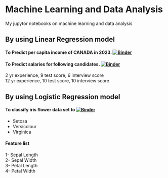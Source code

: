 # Machine Learning and Data Analysis
My jupytor notebooks on machine learning and data analysis

## By using Linear Regression model  
####  To Predict per capita income of CANADA in 2023.  [![Binder](https://mybinder.org/badge_logo.svg)](https://mybinder.org/v2/gh/iamajeet/my-first-binder/HEAD?labpath=ML%2Fnotebooks%2Fsimple_linear_regression%2Fsimple_linear_regression.ipynb)  
####  To Predict salaries for following candidates.  [![Binder](https://mybinder.org/badge_logo.svg)](https://mybinder.org/v2/gh/iamajeet/my-first-binder/HEAD?labpath=ML%2Fnotebooks%2Flinear_regression_multivariate%2Flinear_regression_multivariate.ipynb)
2 yr experience, 9 test score, 6 interview score   
12 yr experience, 10 test score, 10 interview score

## By using Logistic Regression model  
#### To classify iris flower data set to [![Binder](https://mybinder.org/badge_logo.svg)](https://mybinder.org/v2/gh/iamajeet/my-first-binder/HEAD?labpath=ML%2Fnotebooks%2Flogistic_regression_multiclass%2Flogistic_regression_multiclass.ipynb)
* Setosa
* Versicolour
* Virginica
#### Feature list
1- Sepal Length  
2- Sepal Width  
3- Petal Length  
4- Petal Width  

 
    
     

 
    
    
  
  




